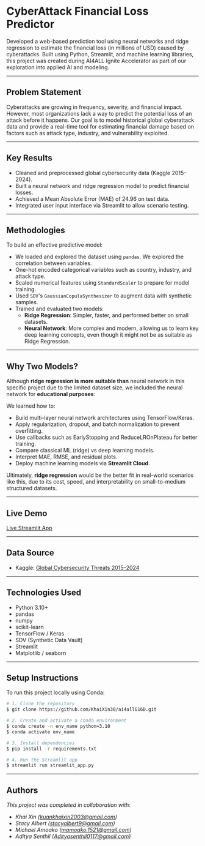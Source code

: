 # CyberAttack Financial Loss Predictor

Developed a web-based prediction tool using neural networks and ridge regression to estimate the financial loss (in millions of USD) caused by cyberattacks. Built using Python, Streamlit, and machine learning libraries, this project was created during AI4ALL Ignite Accelerator as part of our exploration into applied AI and modeling.

---

## Problem Statement

Cyberattacks are growing in frequency, severity, and financial impact. However, most organizations lack a way to predict the potential loss of an attack before it happens. Our goal is to model historical global cyberattack data and provide a real-time tool for estimating financial damage based on factors such as attack type, industry, and vulnerability exploited.

---

## Key Results

- Cleaned and preprocessed global cybersecurity data (Kaggle 2015–2024).
- Built a neural network and ridge regression model to predict financial losses.
- Achieved a Mean Absolute Error (MAE) of 24.96 on test data.
- Integrated user input interface via Streamlit to allow scenario testing.

---

## Methodologies

To build an effective predictive model:

- We loaded and explored the dataset using `pandas`. We explored the correlation between variables. 
- One-hot encoded categorical variables such as country, industry, and attack type.
- Scaled numerical features using `StandardScaler` to prepare for model training.
- Used `SDV`'s `GaussianCopulaSynthesizer` to augment data with synthetic samples.
- Trained and evaluated two models:
  - **Ridge Regression**: Simpler, faster, and performed better on small datasets.
  - **Neural Network**: More complex and modern, allowing us to learn key deep learning concepts, even though it might not be as suitable as Ridge Regression.
---

## Why Two Models?

Although **ridge regression is more suitable than** neural network in this specific project due to the limited dataset size, we included the neural network for **educational purposes**:

We learned how to:

- Build multi-layer neural network architectures using TensorFlow/Keras.
- Apply regularization, dropout, and batch normalization to prevent overfitting.
- Use callbacks such as EarlyStopping and ReduceLROnPlateau for better training.
- Compare classical ML (ridge) vs deep learning models.
- Interpret MAE, RMSE, and residual plots.
- Deploy machine learning models via **Streamlit Cloud**.

Ultimately, **ridge regression** would be the better fit in real-world scenarios like this, due to its cost, speed, and interpretability on small-to-medium structured datasets.

---

## Live Demo

[Live Streamlit App](https://ai4allg16d-jznwalqkp7bva9k2dqg3ge.streamlit.app/)

---

## Data Source

- Kaggle: [Global Cybersecurity Threats 2015–2024](https://www.kaggle.com/)

---

## Technologies Used

- Python 3.10+
- pandas
- numpy
- scikit-learn
- TensorFlow / Keras
- SDV (Synthetic Data Vault)
- Streamlit
- Matplotlib / seaborn

---

## Setup Instructions

To run this project locally using Conda:

```bash
# 1. Clone the repository
$ git clone https://github.com/KhaiXin30/ai4allG16D.git

# 2. Create and activate a conda environment
$ conda create -n env_name python=3.10
$ conda activate env_name

# 3. Install dependencies
$ pip install -r requirements.txt

# 4. Run the Streamlit app
$ streamlit run streamlit_app.py
```

---

## Authors 

*This project was completed in collaboration with:*
- *Khai Xin ([kuankhaixin2003@gmail.com](mailto:jkuankhaixin2003@gmail.com))*
- *Stacy Albert ([stacyalbert9@gmail.com](stacyalbert9@gmail.com))*
- *Michael Amoako ([mamoako.1521@gmail.com](mailto:mamoako.1521@gmail.com))*
- *Aditya Senthil ([Adityasenthil0117@gmail.com](mailto:Adityasenthil0117@gmail.com))*



